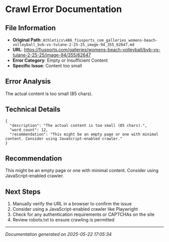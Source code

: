 # Crawl Error Documentation

## File Information
- **Original Path**: `Athletics\486_fiusports_com_galleries_womens-beach-volleyball_bvb-vs-tulane-2-25-25_image-94_355_62647.md`
- **URL**: https://fiusports.com/galleries/womens-beach-volleyball/bvb-vs-tulane-2-25-25/image-94/355/62647
- **Error Category**: Empty or Insufficient Content
- **Specific Issue**: Content too small

## Error Analysis
The actual content is too small (85 chars).

## Technical Details
```
{
  "description": "The actual content is too small (85 chars).",
  "word_count": 12,
  "recommendation": "This might be an empty page or one with minimal content. Consider using JavaScript-enabled crawler."
}
```

## Recommendation
This might be an empty page or one with minimal content. Consider using JavaScript-enabled crawler.

## Next Steps
1. Manually verify the URL in a browser to confirm the issue
2. Consider using a JavaScript-enabled crawler like Playwright
3. Check for any authentication requirements or CAPTCHAs on the site
4. Review robots.txt to ensure crawling is permitted

---
*Documentation generated on 2025-05-22 17:05:34*
